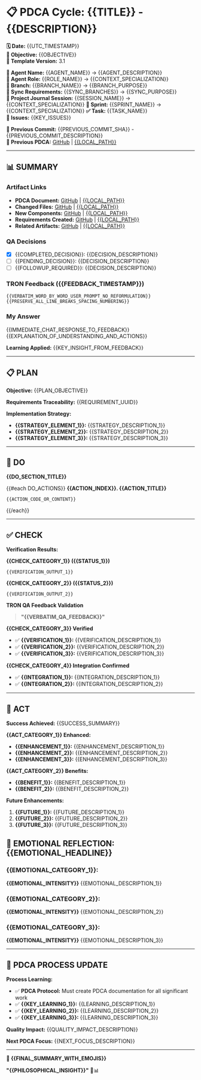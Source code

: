 # 📋 **PDCA Cycle: {{TITLE}} - {{DESCRIPTION}}**

**🗓️ Date:** {{UTC_TIMESTAMP}}  
**🎯 Objective:** {{OBJECTIVE}}  
**🎯 Template Version:** 3.1  

**👤 Agent Name:** {{AGENT_NAME}} → {{AGENT_DESCRIPTION}}  
**👤 Agent Role:** {{ROLE_NAME}} → {{CONTEXT_SPECIALIZATION}}  
**👤 Branch:** {{BRANCH_NAME}} → {{BRANCH_PURPOSE}}  
**🔄 Sync Requirements:** {{SYNC_BRANCHES}} → {{SYNC_PURPOSE}}  
**🎯 Project Journal Session:** {{SESSION_NAME}} → {{CONTEXT_SPECIALIZATION}}
**🎯 Sprint:** {{SPRINT_NAME}} → {{CONTEXT_SPECIALIZATION}}
**✅ Task:** {{TASK_NAME}}  
**🚨 Issues:** {{KEY_ISSUES}}  

**📎 Previous Commit:** {{PREVIOUS_COMMIT_SHA}} - {{PREVIOUS_COMMIT_DESCRIPTION}}  
**🔗 Previous PDCA:** [GitHub]({{GITHUB_URL}}) | [{{LOCAL_PATH}}]({{LOCAL_PATH}})

---

## **📊 SUMMARY**

### **Artifact Links**
- **PDCA Document:** [GitHub]({{GITHUB_URL}}) | [{{LOCAL_PATH}}]({{LOCAL_PATH}})
- **Changed Files:** [GitHub]({{GITHUB_URL}}) | [{{LOCAL_PATH}}]({{LOCAL_PATH}})
- **New Components:** [GitHub]({{GITHUB_URL}}) | [{{LOCAL_PATH}}]({{LOCAL_PATH}})
- **Requirements Created:** [GitHub]({{GITHUB_URL}}) | [{{LOCAL_PATH}}]({{LOCAL_PATH}})
- **Related Artifacts:** [GitHub]({{GITHUB_URL}}) | [{{LOCAL_PATH}}]({{LOCAL_PATH}})

### **QA Decisions**
- [x] {{COMPLETED_DECISION}}: {{DECISION_DESCRIPTION}}
- [ ] {{PENDING_DECISION}}: {{DECISION_DESCRIPTION}}
- [ ] {{FOLLOWUP_REQUIRED}}: {{DECISION_DESCRIPTION}}

### **TRON Feedback ({{FEEDBACK_TIMESTAMP}})**
```quote
{{VERBATIM_WORD_BY_WORD_USER_PROMPT_NO_REFORMULATION}}
{{PRESERVE_ALL_LINE_BREAKS_SPACING_NUMBERING}}
```

### **My Answer**
{{IMMEDIATE_CHAT_RESPONSE_TO_FEEDBACK}}
{{EXPLANATION_OF_UNDERSTANDING_AND_ACTIONS}}

**Learning Applied:** {{KEY_INSIGHT_FROM_FEEDBACK}}

---

## **📋 PLAN**

**Objective:** {{PLAN_OBJECTIVE}}

**Requirements Traceability:** {{REQUIREMENT_UUID}}

**Implementation Strategy:**
- **{{STRATEGY_ELEMENT_1}}:** {{STRATEGY_DESCRIPTION_1}}
- **{{STRATEGY_ELEMENT_2}}:** {{STRATEGY_DESCRIPTION_2}}
- **{{STRATEGY_ELEMENT_3}}:** {{STRATEGY_DESCRIPTION_3}}

---

## **🔧 DO**

**{{DO_SECTION_TITLE}}**

{{#each DO_ACTIONS}}
**{{ACTION_INDEX}}. {{ACTION_TITLE}}**
```{{ACTION_LANGUAGE}}
{{ACTION_CODE_OR_CONTENT}}
```

{{/each}}

---

## **✅ CHECK**

**Verification Results:**

**{{CHECK_CATEGORY_1}} ({{STATUS_1}})**
```
{{VERIFICATION_OUTPUT_1}}
```

**{{CHECK_CATEGORY_2}} ({{STATUS_2}})** 
```
{{VERIFICATION_OUTPUT_2}}
```

**TRON QA Feedback Validation**
> **"{{VERBATIM_QA_FEEDBACK}}"**

**{{CHECK_CATEGORY_3}} Verified**
- ✅ **{{VERIFICATION_1}}:** {{VERIFICATION_DESCRIPTION_1}}
- ✅ **{{VERIFICATION_2}}:** {{VERIFICATION_DESCRIPTION_2}}  
- ✅ **{{VERIFICATION_3}}:** {{VERIFICATION_DESCRIPTION_3}}

**{{CHECK_CATEGORY_4}} Integration Confirmed**
- ✅ **{{INTEGRATION_1}}:** {{INTEGRATION_DESCRIPTION_1}}
- ✅ **{{INTEGRATION_2}}:** {{INTEGRATION_DESCRIPTION_2}}

---

## **🎯 ACT**

**Success Achieved:** {{SUCCESS_SUMMARY}}

**{{ACT_CATEGORY_1}} Enhanced:**
- **{{ENHANCEMENT_1}}:** {{ENHANCEMENT_DESCRIPTION_1}}
- **{{ENHANCEMENT_2}}:** {{ENHANCEMENT_DESCRIPTION_2}}
- **{{ENHANCEMENT_3}}:** {{ENHANCEMENT_DESCRIPTION_3}}

**{{ACT_CATEGORY_2}} Benefits:**
- **{{BENEFIT_1}}:** {{BENEFIT_DESCRIPTION_1}}
- **{{BENEFIT_2}}:** {{BENEFIT_DESCRIPTION_2}}

**Future Enhancements:**
1. **{{FUTURE_1}}:** {{FUTURE_DESCRIPTION_1}}
2. **{{FUTURE_2}}:** {{FUTURE_DESCRIPTION_2}}
3. **{{FUTURE_3}}:** {{FUTURE_DESCRIPTION_3}}

## **💫 EMOTIONAL REFLECTION: {{EMOTIONAL_HEADLINE}}**

### **{{EMOTIONAL_CATEGORY_1}}:**
**{{EMOTIONAL_INTENSITY}}** {{EMOTIONAL_DESCRIPTION_1}}

### **{{EMOTIONAL_CATEGORY_2}}:**
**{{EMOTIONAL_INTENSITY}}** {{EMOTIONAL_DESCRIPTION_2}}

### **{{EMOTIONAL_CATEGORY_3}}:**
**{{EMOTIONAL_INTENSITY}}** {{EMOTIONAL_DESCRIPTION_3}}

---
## **🎯 PDCA PROCESS UPDATE**

**Process Learning:**
- ✅ **PDCA Protocol:** Must create PDCA documentation for all significant work
- ✅ **{{KEY_LEARNING_1}}:** {{LEARNING_DESCRIPTION_1}}  
- ✅ **{{KEY_LEARNING_2}}:** {{LEARNING_DESCRIPTION_2}}
- ✅ **{{KEY_LEARNING_3}}:** {{LEARNING_DESCRIPTION_3}}

**Quality Impact:** {{QUALITY_IMPACT_DESCRIPTION}}

**Next PDCA Focus:** {{NEXT_FOCUS_DESCRIPTION}}

---

**🎯 {{FINAL_SUMMARY_WITH_EMOJIS}}**

**"{{PHILOSOPHICAL_INSIGHT}}"** 🔧📊